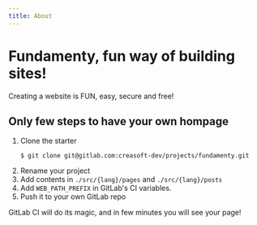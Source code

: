 ```yaml
---
title: About
---
```


# Fundamenty, fun way of building sites!

Creating a website is FUN, easy, secure and free!

## Only few steps to have your own hompage
1. Clone the starter
    ```shell
    $ git clone git@gitlab.com:creasoft-dev/projects/fundamenty.git
    ```
2. Rename your project
3. Add contents in `./src/{lang}/pages` and `./src/{lang}/posts`
4. Add `WEB_PATH_PREFIX` in GitLab's CI variables.
5. Push it to your own GitLab repo

GitLab CI will do its magic, and in few minutes you will see your page!